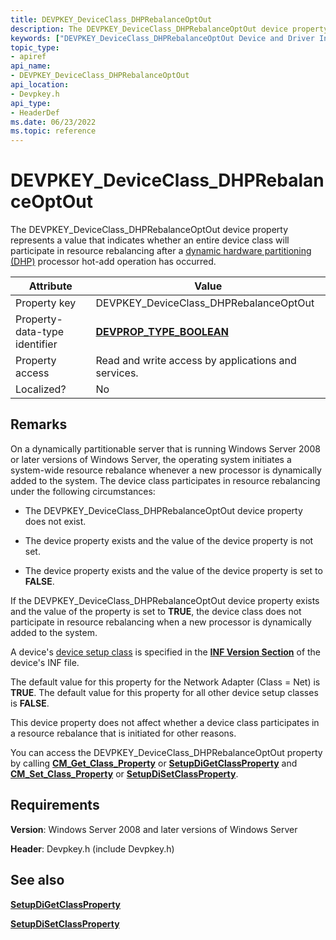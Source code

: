 ```yaml
---
title: DEVPKEY_DeviceClass_DHPRebalanceOptOut
description: The DEVPKEY_DeviceClass_DHPRebalanceOptOut device property represents a value that indicates whether an entire device class will participate in resource rebalancing after a dynamic hardware partitioning (DHP) processor hot-add operation has occurred.
keywords: ["DEVPKEY_DeviceClass_DHPRebalanceOptOut Device and Driver Installation"]
topic_type:
- apiref
api_name:
- DEVPKEY_DeviceClass_DHPRebalanceOptOut
api_location:
- Devpkey.h
api_type:
- HeaderDef
ms.date: 06/23/2022
ms.topic: reference
---
```


# DEVPKEY_DeviceClass_DHPRebalanceOptOut

The DEVPKEY_DeviceClass_DHPRebalanceOptOut device property represents a value that indicates whether an entire device class will participate in resource rebalancing after a [dynamic hardware partitioning (DHP)](../kernel/introduction-to-dynamic-hardware-partitioning.md) processor hot-add operation has occurred.

| Attribute                         | Value                                               |
|----------------------------------|----------------------------------------------------|
| Property key                  | DEVPKEY_DeviceClass_DHPRebalanceOptOut              |
| Property-data-type identifier | [**DEVPROP_TYPE_BOOLEAN**](./devprop-type-boolean.md)                        |
| Property access               | Read and write access by applications and services. |
| Localized?                    | No                                                  |

## Remarks

On a dynamically partitionable server that is running Windows Server 2008 or later versions of Windows Server, the operating system initiates a system-wide resource rebalance whenever a new processor is dynamically added to the system. The device class participates in resource rebalancing under the following circumstances:

- The DEVPKEY_DeviceClass_DHPRebalanceOptOut device property does not exist.

- The device property exists and the value of the device property is not set.

- The device property exists and the value of the device property is set to **FALSE**.

If the DEVPKEY_DeviceClass_DHPRebalanceOptOut device property exists and the value of the property is set to **TRUE**, the device class does not participate in resource rebalancing when a new processor is dynamically added to the system.

A device's [device setup class](./overview-of-device-setup-classes.md) is specified in the [**INF Version Section**](./inf-version-section.md) of the device's INF file.

The default value for this property for the Network Adapter (Class = Net) is **TRUE**. The default value for this property for all other device setup classes is **FALSE**.

This device property does not affect whether a device class participates in a resource rebalance that is initiated for other reasons.

You can access the DEVPKEY_DeviceClass_DHPRebalanceOptOut property by calling [**CM_Get_Class_Property**](/windows/win32/api/cfgmgr32/nf-cfgmgr32-cm_get_class_propertyw) or [**SetupDiGetClassProperty**](/windows/win32/api/setupapi/nf-setupapi-setupdigetclasspropertyw) and [**CM_Set_Class_Property**](/windows/win32/api/cfgmgr32/nf-cfgmgr32-cm_set_class_propertyw) or [**SetupDiSetClassProperty**](/windows/win32/api/setupapi/nf-setupapi-setupdisetclasspropertyw).

## Requirements

**Version**: Windows Server 2008 and later versions of Windows Server

**Header**: Devpkey.h (include Devpkey.h)

## See also

[**SetupDiGetClassProperty**](/windows/win32/api/setupapi/nf-setupapi-setupdigetclasspropertyw)

[**SetupDiSetClassProperty**](/windows/win32/api/setupapi/nf-setupapi-setupdisetclasspropertyw)
